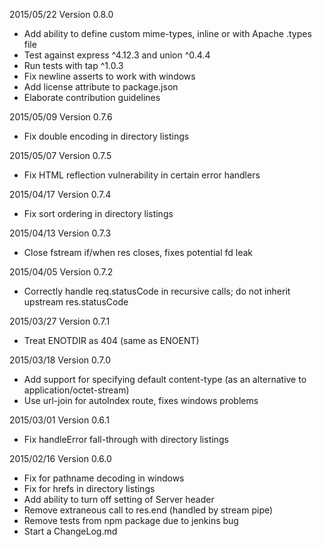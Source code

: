 2015/05/22 Version 0.8.0
- Add ability to define custom mime-types, inline or with Apache .types file
- Test against express ^4.12.3 and union ^0.4.4
- Run tests with tap ^1.0.3
- Fix newline asserts to work with windows
- Add license attribute to package.json
- Elaborate contribution guidelines

2015/05/09 Version 0.7.6
- Fix double encoding in directory listings

2015/05/07 Version 0.7.5
- Fix HTML reflection vulnerability in certain error handlers

2015/04/17 Version 0.7.4
- Fix sort ordering in directory listings

2015/04/13 Version 0.7.3
- Close fstream if/when res closes, fixes potential fd leak

2015/04/05 Version 0.7.2
- Correctly handle req.statusCode in recursive calls; do not inherit upstream res.statusCode

2015/03/27 Version 0.7.1
- Treat ENOTDIR as 404 (same as ENOENT)

2015/03/18 Version 0.7.0
- Add support for specifying default content-type (as an alternative to application/octet-stream)
- Use url-join for autoIndex route, fixes windows problems

2015/03/01 Version 0.6.1
- Fix handleError fall-through with directory listings

2015/02/16 Version 0.6.0
- Fix for pathname decoding in windows
- Fix for hrefs in directory listings
- Add ability to turn off setting of Server header
- Remove extraneous call to res.end (handled by stream pipe)
- Remove tests from npm package due to jenkins bug
- Start a ChangeLog.md
